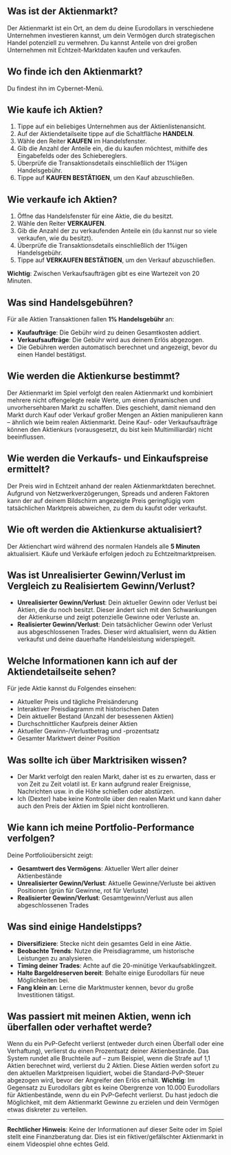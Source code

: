 ## Was ist der Aktienmarkt?

Der Aktienmarkt ist ein Ort, an dem du deine Eurodollars in verschiedene Unternehmen investieren kannst, um dein Vermögen durch strategischen Handel potenziell zu vermehren. Du kannst Anteile von drei großen Unternehmen mit Echtzeit-Marktdaten kaufen und verkaufen.

## Wo finde ich den Aktienmarkt?

Du findest ihn im Cybernet-Menü.

## Wie kaufe ich Aktien?

1. Tippe auf ein beliebiges Unternehmen aus der Aktienlistenansicht.
2. Auf der Aktiendetailseite tippe auf die Schaltfläche **HANDELN**.
3. Wähle den Reiter **KAUFEN** im Handelsfenster.
4. Gib die Anzahl der Anteile ein, die du kaufen möchtest, mithilfe des Eingabefelds oder des Schiebereglers.
5. Überprüfe die Transaktionsdetails einschließlich der 1%igen Handelsgebühr.
6. Tippe auf **KAUFEN BESTÄTIGEN**, um den Kauf abzuschließen.

## Wie verkaufe ich Aktien?

1. Öffne das Handelsfenster für eine Aktie, die du besitzt.
2. Wähle den Reiter **VERKAUFEN**.
3. Gib die Anzahl der zu verkaufenden Anteile ein (du kannst nur so viele verkaufen, wie du besitzt).
4. Überprüfe die Transaktionsdetails einschließlich der 1%igen Handelsgebühr.
5. Tippe auf **VERKAUFEN BESTÄTIGEN**, um den Verkauf abzuschließen.

**Wichtig**: Zwischen Verkaufsaufträgen gibt es eine Wartezeit von 20 Minuten.

## Was sind Handelsgebühren?

Für alle Aktien Transaktionen fallen **1% Handelsgebühr** an:

- **Kaufaufträge**: Die Gebühr wird zu deinen Gesamtkosten addiert.
- **Verkaufsaufträge**: Die Gebühr wird aus deinem Erlös abgezogen.
- Die Gebühren werden automatisch berechnet und angezeigt, bevor du einen Handel bestätigst.

## Wie werden die Aktienkurse bestimmt?

Der Aktienmarkt im Spiel verfolgt den realen Aktienmarkt und kombiniert mehrere nicht offengelegte reale Werte, um einen dynamischen und unvorhersehbaren Markt zu schaffen. Dies geschieht, damit niemand den Markt durch Kauf oder Verkauf großer Mengen an Aktien manipulieren kann – ähnlich wie beim realen Aktienmarkt. Deine Kauf- oder Verkaufsaufträge können den Aktienkurs (vorausgesetzt, du bist kein Multimilliardär) nicht beeinflussen.

## Wie werden die Verkaufs- und Einkaufspreise ermittelt?

Der Preis wird in Echtzeit anhand der realen Aktienmarktdaten berechnet. Aufgrund von Netzwerkverzögerungen, Spreads und anderen Faktoren kann der auf deinem Bildschirm angezeigte Preis geringfügig vom tatsächlichen Marktpreis abweichen, zu dem du kaufst oder verkaufst.

## Wie oft werden die Aktienkurse aktualisiert?

Der Aktienchart wird während des normalen Handels alle **5 Minuten** aktualisiert. Käufe und Verkäufe erfolgen jedoch zu Echtzeitmarktpreisen.

## Was ist Unrealisierter Gewinn/Verlust im Vergleich zu Realisiertem Gewinn/Verlust?

- **Unrealisierter Gewinn/Verlust**: Dein aktueller Gewinn oder Verlust bei Aktien, die du noch besitzt. Dieser ändert sich mit den Schwankungen der Aktienkurse und zeigt potenzielle Gewinne oder Verluste an.
- **Realisierter Gewinn/Verlust**: Dein tatsächlicher Gewinn oder Verlust aus abgeschlossenen Trades. Dieser wird aktualisiert, wenn du Aktien verkaufst und deine dauerhafte Handelsleistung widerspiegelt.

## Welche Informationen kann ich auf der Aktiendetailseite sehen?

Für jede Aktie kannst du Folgendes einsehen:

- Aktueller Preis und tägliche Preisänderung
- Interaktiver Preisdiagramm mit historischen Daten
- Dein aktueller Bestand (Anzahl der besessenen Aktien)
- Durchschnittlicher Kaufpreis deiner Aktien
- Aktueller Gewinn-/Verlustbetrag und -prozentsatz
- Gesamter Marktwert deiner Position

## Was sollte ich über Marktrisiken wissen?

- Der Markt verfolgt den realen Markt, daher ist es zu erwarten, dass er von Zeit zu Zeit volatil ist. Er kann aufgrund realer Ereignisse, Nachrichten usw. in die Höhe schießen oder abstürzen.
- Ich (Dexter) habe keine Kontrolle über den realen Markt und kann daher auch den Preis der Aktien im Spiel nicht kontrollieren.

## Wie kann ich meine Portfolio-Performance verfolgen?

Deine Portfolioübersicht zeigt:

- **Gesamtwert des Vermögens**: Aktueller Wert aller deiner Aktienbestände
- **Unrealisierter Gewinn/Verlust**: Aktuelle Gewinne/Verluste bei aktiven Positionen (grün für Gewinne, rot für Verluste)
- **Realisierter Gewinn/Verlust**: Gesamtgewinn/Verlust aus allen abgeschlossenen Trades

## Was sind einige Handelstipps?

- **Diversifiziere**: Stecke nicht dein gesamtes Geld in eine Aktie.
- **Beobachte Trends**: Nutze die Preisdiagramme, um historische Leistungen zu analysieren.
- **Timing deiner Trades**: Achte auf die 20-minütige Verkaufsabklingzeit.
- **Halte Bargeldreserven bereit**: Behalte einige Eurodollars für neue Möglichkeiten bei.
- **Fang klein an**: Lerne die Marktmuster kennen, bevor du große Investitionen tätigst.

## Was passiert mit meinen Aktien, wenn ich überfallen oder verhaftet werde?

Wenn du ein PvP-Gefecht verlierst (entweder durch einen Überfall oder eine Verhaftung), verlierst du einen Prozentsatz deiner Aktienbestände. Das System rundet alle Bruchteile auf – zum Beispiel, wenn die Strafe auf 1,1 Aktien berechnet wird, verlierst du 2 Aktien. Diese Aktien werden sofort zu den aktuellen Marktpreisen liquidiert, wobei die Standard-PvP-Steuer abgezogen wird, bevor der Angreifer den Erlös erhält.
**Wichtig**: Im Gegensatz zu Eurodollars gibt es keine Obergrenze von 10.000 Eurodollars für Aktienbestände, wenn du ein PvP-Gefecht verlierst. Du hast jedoch die Möglichkeit, mit dem Aktienmarkt Gewinne zu erzielen und dein Vermögen etwas diskreter zu verteilen.

---

**Rechtlicher Hinweis**:
Keine der Informationen auf dieser Seite oder im Spiel stellt eine Finanzberatung dar. Dies ist ein fiktiver/gefälschter Aktienmarkt in einem Videospiel ohne echtes Geld.
